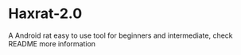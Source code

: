 # Haxrat-2.0
A Android rat easy to use tool for beginners and intermediate, check README more information
